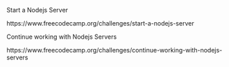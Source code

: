 <p>Start a Nodejs Server</p>
<p>https://www.freecodecamp.org/challenges/start-a-nodejs-server</p>
<p>Continue working with Nodejs Servers</p>
https://www.freecodecamp.org/challenges/continue-working-with-nodejs-servers
